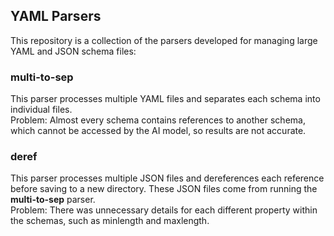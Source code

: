 ## YAML Parsers

This repository is a collection of the parsers developed for managing large YAML and JSON schema files:

### multi-to-sep

This parser processes multiple YAML files and separates each schema into individual files.  
Problem: Almost every schema contains references to another schema, which cannot be accessed by the AI model, so results are not accurate.

### deref

This parser processes multiple JSON files and dereferences each reference before saving to a new directory. These JSON files come from running the **multi-to-sep** parser.  
Problem: There was unnecessary details for each different property within the schemas, such as minlength and maxlength.
